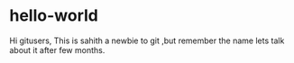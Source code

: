 # hello-world


Hi gitusers,
            This is sahith a newbie to git ,but remember the name lets talk about it after few months.
